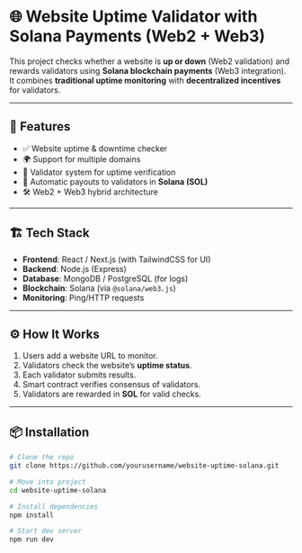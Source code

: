 # 🌐 Website Uptime Validator with Solana Payments (Web2 + Web3)

This project checks whether a website is **up or down** (Web2 validation) and rewards validators using **Solana blockchain payments** (Web3 integration).  
It combines **traditional uptime monitoring** with **decentralized incentives** for validators.

---

## 🚀 Features
- ✅ Website uptime & downtime checker  
- 🌍 Support for multiple domains  
- 🔗 Validator system for uptime verification  
- 💸 Automatic payouts to validators in **Solana (SOL)**  
- 🛠 Web2 + Web3 hybrid architecture  

---

## 🏗 Tech Stack
- **Frontend**: React / Next.js (with TailwindCSS for UI)  
- **Backend**: Node.js (Express)  
- **Database**: MongoDB / PostgreSQL (for logs)  
- **Blockchain**: Solana (via `@solana/web3.js`)  
- **Monitoring**: Ping/HTTP requests  

---

## ⚙️ How It Works
1. Users add a website URL to monitor.  
2. Validators check the website’s **uptime status**.  
3. Each validator submits results.  
4. Smart contract verifies consensus of validators.  
5. Validators are rewarded in **SOL** for valid checks.  

---

## 📦 Installation
```bash
# Clone the repo
git clone https://github.com/yourusername/website-uptime-solana.git

# Move into project
cd website-uptime-solana

# Install dependencies
npm install

# Start dev server
npm run dev

